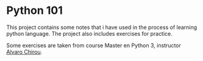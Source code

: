 # Python 101
This project contains some notes that i have used in the process of learning python language.
The project also includes exercises for practice.

Some exercises are taken from course Master en Python 3, instructor [Alvaro Chirou](https://achirou.com/).